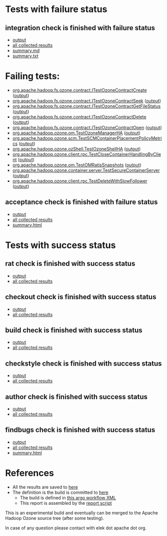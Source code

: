 # Tests with failure status

## integration check is finished with failure status

   * [output](https://raw.githubusercontent.com/elek/ozone-ci-q4/master/pr/pr-hdds-2131-5wjdl/integration/output.log)
   * [all collected results](https://github.com/elek/ozone-ci-q4/tree/master/pr/pr-hdds-2131-5wjdl/integration)
   * [summary.md](https://github.com/elek/ozone-ci-q4/tree/master/pr/pr-hdds-2131-5wjdl/integration/summary.md)
   * [summary.txt](https://github.com/elek/ozone-ci-q4/tree/master/pr/pr-hdds-2131-5wjdl/integration/summary.txt)

# Failing tests: 

 * [org.apache.hadoop.fs.ozone.contract.ITestOzoneContractCreate](hadoop-ozone/ozonefs/org.apache.hadoop.fs.ozone.contract.ITestOzoneContractCreate.txt) ([output](hadoop-ozone/ozonefs/org.apache.hadoop.fs.ozone.contract.ITestOzoneContractCreate-output.txt))
 * [org.apache.hadoop.fs.ozone.contract.ITestOzoneContractSeek](hadoop-ozone/ozonefs/org.apache.hadoop.fs.ozone.contract.ITestOzoneContractSeek.txt) ([output](hadoop-ozone/ozonefs/org.apache.hadoop.fs.ozone.contract.ITestOzoneContractSeek-output.txt))
 * [org.apache.hadoop.fs.ozone.contract.ITestOzoneContractGetFileStatus](hadoop-ozone/ozonefs/org.apache.hadoop.fs.ozone.contract.ITestOzoneContractGetFileStatus.txt) ([output](hadoop-ozone/ozonefs/org.apache.hadoop.fs.ozone.contract.ITestOzoneContractGetFileStatus-output.txt))
 * [org.apache.hadoop.fs.ozone.contract.ITestOzoneContractDelete](hadoop-ozone/ozonefs/org.apache.hadoop.fs.ozone.contract.ITestOzoneContractDelete.txt) ([output](hadoop-ozone/ozonefs/org.apache.hadoop.fs.ozone.contract.ITestOzoneContractDelete-output.txt))
 * [org.apache.hadoop.fs.ozone.contract.ITestOzoneContractOpen](hadoop-ozone/ozonefs/org.apache.hadoop.fs.ozone.contract.ITestOzoneContractOpen.txt) ([output](hadoop-ozone/ozonefs/org.apache.hadoop.fs.ozone.contract.ITestOzoneContractOpen-output.txt))
 * [org.apache.hadoop.ozone.om.TestOzoneManagerHA](hadoop-ozone/integration-test/org.apache.hadoop.ozone.om.TestOzoneManagerHA.txt) ([output](hadoop-ozone/integration-test/org.apache.hadoop.ozone.om.TestOzoneManagerHA-output.txt))
 * [org.apache.hadoop.ozone.scm.TestSCMContainerPlacementPolicyMetrics](hadoop-ozone/integration-test/org.apache.hadoop.ozone.scm.TestSCMContainerPlacementPolicyMetrics.txt) ([output](hadoop-ozone/integration-test/org.apache.hadoop.ozone.scm.TestSCMContainerPlacementPolicyMetrics-output.txt))
 * [org.apache.hadoop.ozone.ozShell.TestOzoneShellHA](hadoop-ozone/integration-test/org.apache.hadoop.ozone.ozShell.TestOzoneShellHA.txt) ([output](hadoop-ozone/integration-test/org.apache.hadoop.ozone.ozShell.TestOzoneShellHA-output.txt))
 * [org.apache.hadoop.ozone.client.rpc.TestCloseContainerHandlingByClient](hadoop-ozone/integration-test/org.apache.hadoop.ozone.client.rpc.TestCloseContainerHandlingByClient.txt) ([output](hadoop-ozone/integration-test/org.apache.hadoop.ozone.client.rpc.TestCloseContainerHandlingByClient-output.txt))
 * [org.apache.hadoop.ozone.om.TestOMRatisSnapshots](hadoop-ozone/integration-test/org.apache.hadoop.ozone.om.TestOMRatisSnapshots.txt) ([output](hadoop-ozone/integration-test/org.apache.hadoop.ozone.om.TestOMRatisSnapshots-output.txt))
 * [org.apache.hadoop.ozone.container.server.TestSecureContainerServer](hadoop-ozone/integration-test/org.apache.hadoop.ozone.container.server.TestSecureContainerServer.txt) ([output](hadoop-ozone/integration-test/org.apache.hadoop.ozone.container.server.TestSecureContainerServer-output.txt))
 * [org.apache.hadoop.ozone.client.rpc.TestDeleteWithSlowFollower](hadoop-ozone/integration-test/org.apache.hadoop.ozone.client.rpc.TestDeleteWithSlowFollower.txt) ([output](hadoop-ozone/integration-test/org.apache.hadoop.ozone.client.rpc.TestDeleteWithSlowFollower-output.txt))

## acceptance check is finished with failure status

   * [output](https://raw.githubusercontent.com/elek/ozone-ci-q4/master/pr/pr-hdds-2131-5wjdl/acceptance/output.log)
   * [all collected results](https://github.com/elek/ozone-ci-q4/tree/master/pr/pr-hdds-2131-5wjdl/acceptance)
   * [summary.html](https://elek.github.io/ozone-ci-q4/pr/pr-hdds-2131-5wjdl/acceptance/summary.html)



# Tests with success status

## rat check is finished with success status

   * [output](https://raw.githubusercontent.com/elek/ozone-ci-q4/master/pr/pr-hdds-2131-5wjdl/rat/output.log)
   * [all collected results](https://github.com/elek/ozone-ci-q4/tree/master/pr/pr-hdds-2131-5wjdl/rat)


## checkout check is finished with success status

   * [output](https://raw.githubusercontent.com/elek/ozone-ci-q4/master/pr/pr-hdds-2131-5wjdl/checkout/output.log)
   * [all collected results](https://github.com/elek/ozone-ci-q4/tree/master/pr/pr-hdds-2131-5wjdl/checkout)


## build check is finished with success status

   * [output](https://raw.githubusercontent.com/elek/ozone-ci-q4/master/pr/pr-hdds-2131-5wjdl/build/output.log)
   * [all collected results](https://github.com/elek/ozone-ci-q4/tree/master/pr/pr-hdds-2131-5wjdl/build)


## checkstyle check is finished with success status

   * [output](https://raw.githubusercontent.com/elek/ozone-ci-q4/master/pr/pr-hdds-2131-5wjdl/checkstyle/output.log)
   * [all collected results](https://github.com/elek/ozone-ci-q4/tree/master/pr/pr-hdds-2131-5wjdl/checkstyle)


## author check is finished with success status

   * [output](https://raw.githubusercontent.com/elek/ozone-ci-q4/master/pr/pr-hdds-2131-5wjdl/author/output.log)
   * [all collected results](https://github.com/elek/ozone-ci-q4/tree/master/pr/pr-hdds-2131-5wjdl/author)


## findbugs check is finished with success status

   * [output](https://raw.githubusercontent.com/elek/ozone-ci-q4/master/pr/pr-hdds-2131-5wjdl/findbugs/output.log)
   * [all collected results](https://github.com/elek/ozone-ci-q4/tree/master/pr/pr-hdds-2131-5wjdl/findbugs)
   * [summary.html](https://elek.github.io/ozone-ci-q4/pr/pr-hdds-2131-5wjdl/findbugs/summary.html)




# References

 * All the results are saved to [here](https://github.com/elek/ozone-ci-q4/tree/master/pr/pr-hdds-2131-5wjdl/)
 * The definition is the build is committed to [here](https://github.com/elek/argo-ozone)
    * The build is defined in [this argo workflow XML](https://github.com/elek/argo-ozone/blob/master/ozone-build.yaml)
    * This report is assembled by the [report script](https://github.com/elek/argo-ozone/blob/master/scripts/report.sh)

This is an experimental build and eventually can be merged to the Apache Hadoop Ozone source tree (after some testing).

In case of any question please contact with elek dot apache dot org.
